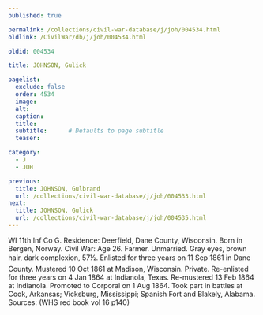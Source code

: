 ```yaml
---
published: true

permalink: /collections/civil-war-database/j/joh/004534.html
oldlink: /CivilWar/db/j/joh/004534.html

oldid: 004534

title: JOHNSON, Gulick

pagelist:
  exclude: false
  order: 4534
  image: 
  alt:
  caption:
  title:
  subtitle:      # Defaults to page subtitle
  teaser:

category: 
  - J 
  - JOH

previous:
  title: JOHNSON, Gulbrand
  url: /collections/civil-war-database/j/joh/004533.html  
next:
  title: JOHNSON, Gulick
  url: /collections/civil-war-database/j/joh/004535.html   
---
```

WI 11th Inf Co G. Residence: Deerfield, Dane County, Wisconsin. Born in Bergen, Norway. Civil War: Age 26. Farmer. Unmarried. Gray eyes, brown hair, dark complexion, 5&#146;7&frac12;&#148;. Enlisted for three years on 11 Sep 1861 in Dane County. Mustered 10 Oct 1861 at Madison, Wisconsin. Private. Re-enlisted for three years on 4 Jan 1864 at Indianola, Texas. Re-mustered 13 Feb 1864 at Indianola. Promoted to Corporal on 1 Aug 1864. Took part in battles at Cook, Arkansas; Vicksburg, Mississippi; Spanish Fort and Blakely, Alabama. Sources: (WHS red book vol 16 p140)